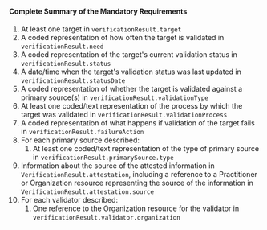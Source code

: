 #### Complete Summary of the Mandatory Requirements

1.  At least one target in `verificationResult.target`
1.  A coded representation of how often the target is validated in `verificationResult.need`
1.  A coded representation of the target's current validation status in `verificationResult.status`
1.  A date/time when the target's validation status was last updated in `verificationResult.statusDate`
1.  A coded representation of whether the target is validated against a primary source(s) in `verificationResult.validationType`
1.  At least one coded/text representation of the process by which the target was validated in `verificationResult.validationProcess`
1.  A coded representation of what happens if validation of the target fails in `verificationResult.failureAction`
1.  For each primary source described:
    1.  At least one coded/text representation of the type of primary source in `verificationResult.primarySource.type`
1.  Information about the source of the attested information in `VerificationResult.attestation`, including a reference to a Practitioner or Organization resource representing the source of the information in `VerificationResult.attestation.source`
1.  For each validator described:
    1.  One reference to the Organization resource for the validator in `verificationResult.validator.organization`
